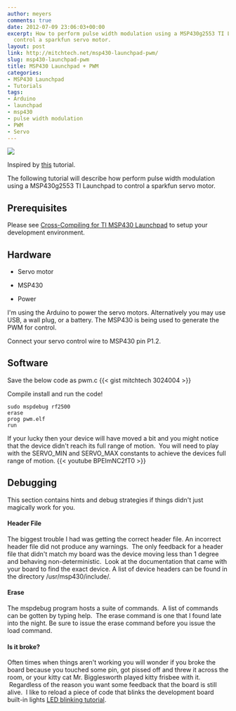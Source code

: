 ```yaml
---
author: meyers
comments: true
date: 2012-07-09 23:06:03+00:00
excerpt: How to perform pulse width modulation using a MSP430g2553 TI Launchpad to
  control a sparkfun servo motor.
layout: post
link: http://mitchtech.net/msp430-launchpad-pwm/
slug: msp430-launchpad-pwm
title: MSP430 Launchpad + PWM
categories:
- MSP430 Launchpad
- Tutorials
tags:
- Arduino
- launchpad
- msp430
- pulse width modulation
- PWM
- Servo
---
```


[![](http://mitchtech.net/wp-content/uploads/2012/06/msp430+servo-300x225.jpg)](http://mitchtech.net/msp430-launchpad-pwm/samsung/)

Inspired by [this](http://gushh.net/blog/?cat=361) tutorial.

The following tutorial will describe how perform pulse width modulation using a MSP430g2553 TI Launchpad to control a sparkfun servo motor.

## Prerequisites

Please see [Cross-Compiling for TI MSP430 Launchpad](http://mitchtech.net/cross-compiling-for-ti-msp430-launchpad/) to setup your development environment.

## Hardware

  * Servo motor

  * MSP430

  * Power

I'm using the Arduino to power the servo motors.  Alternatively you may use USB, a wall plug, or a battery.  The MSP430 is being used to generate the PWM for control.

Connect your servo control wire to MSP430 pin P1.2.

## Software

Save the below code as pwm.c
{{< gist mitchtech 3024004 >}}

Compile install and run the code!

```
sudo mspdebug rf2500
erase
prog pwm.elf
run
```

If your lucky then your device will have moved a bit and you might notice that the device didn't reach its full range of motion.  You will need to play with the SERVO_MIN and SERVO_MAX constants to achieve the devices full range of motion.
{{< youtube BPEImNC2fT0 >}}

## Debugging

This section contains hints and debug strategies if things didn't just magically work for you.

#### Header File

The biggest trouble I had was getting the correct header file. An incorrect header file did not produce any warnings.  The only feedback for a header file that didn't match my board was the device moving less than 1 degree and behaving non-deterministic.  Look at the documentation that came with your board to find the exact device. A list of device headers can be found in the directory /usr/msp430/include/.

#### Erase

The mspdebug program hosts a suite of commands.  A list of commands can be gotten by typing help.  The erase command is one that I found late into the night. Be sure to issue the erase command before you issue the load command.

#### Is it broke?

Often times when things aren't working you will wonder if you broke the board because you touched some pin, got pissed off and threw it across the room, or your kitty cat Mr. Bigglesworth played kitty frisbee with it.  Regardless of the reason you want some feedback that the board is still alive.  I like to reload a piece of code that blinks the development board built-in lights [LED blinking tutorial](http://mitchtech.net/cross-compiling-for-ti-msp430-launchpad/).


